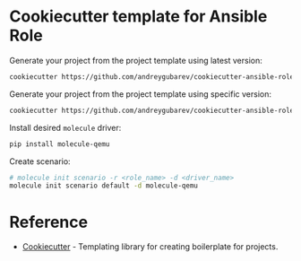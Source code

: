 # Cookiecutter template for Ansible Role

Generate your project from the project template using latest version:

```sh
cookiecutter https://github.com/andreygubarev/cookiecutter-ansible-role.git
```

Generate your project from the project template using specific version:
```sh
cookiecutter https://github.com/andreygubarev/cookiecutter-ansible-role.git --checkout v0.1.0
```

Install desired `molecule` driver:
```sh
pip install molecule-qemu
```

Create scenario:
```sh
# molecule init scenario -r <role_name> -d <driver_name>
molecule init scenario default -d molecule-qemu
```

# Reference

- [Cookiecutter](https://cookiecutter.readthedocs.io/en/stable/) - Templating library for creating boilerplate for projects.
